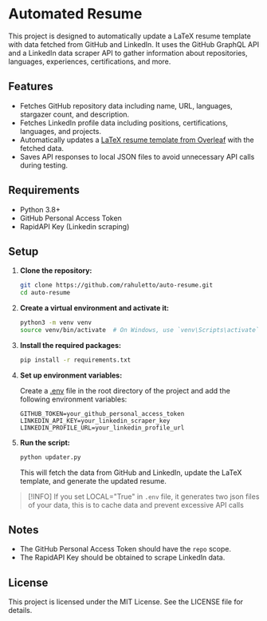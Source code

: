 # Automated Resume

This project is designed to automatically update a LaTeX resume template with data fetched from GitHub and LinkedIn. It uses the GitHub GraphQL API and a LinkedIn data scraper API to gather information about repositories, languages, experiences, certifications, and more.

## Features

- Fetches GitHub repository data including name, URL, languages, stargazer count, and description.
- Fetches LinkedIn profile data including positions, certifications, languages, and projects.
- Automatically updates a [LaTeX resume template from Overleaf](https://faangpath.com/template/) with the fetched data.
- Saves API responses to local JSON files to avoid unnecessary API calls during testing.

## Requirements

- Python 3.8+
- GitHub Personal Access Token
- RapidAPI Key (Linkedin scraping)

## Setup

1. **Clone the repository:**

    ```sh
    git clone https://github.com/rahuletto/auto-resume.git
    cd auto-resume
    ```

2. **Create a virtual environment and activate it:**

    ```sh
    python3 -m venv venv
    source venv/bin/activate  # On Windows, use `venv\Scripts\activate`
    ```

3. **Install the required packages:**

    ```sh
    pip install -r requirements.txt
    ```

4. **Set up environment variables:**

    Create a [.env](https://dotenvx.com/docs/env-file) file in the root directory of the project and add the following environment variables:

    ```env
    GITHUB_TOKEN=your_github_personal_access_token
    LINKEDIN_API_KEY=your_linkedin_scraper_key
    LINKEDIN_PROFILE_URL=your_linkedin_profile_url
    ```

5. **Run the script:**

    ```sh
    python updater.py
    ```

    This will fetch the data from GitHub and LinkedIn, update the LaTeX template, and generate the updated resume.

> [!INFO]
> If you set LOCAL="True" in `.env` file, it generates two json files of your data, this is to cache data and prevent excessive API calls

## Notes

- The GitHub Personal Access Token should have the `repo` scope.
- The RapidAPI Key should be obtained to scrape LinkedIn data.

## License
This project is licensed under the MIT License. See the LICENSE file for details.